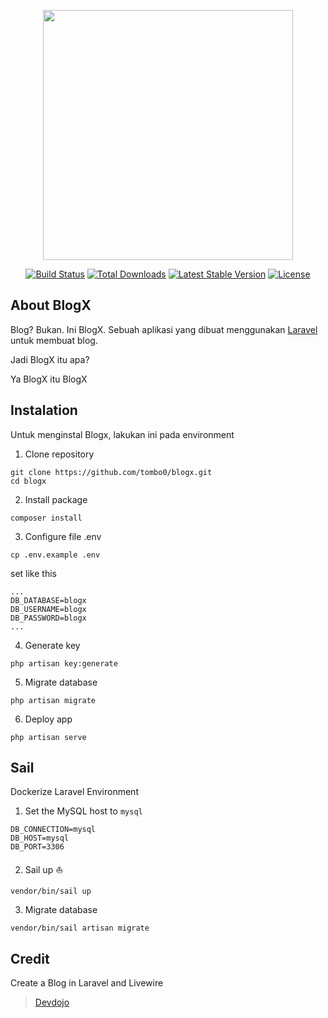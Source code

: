 <p align="center"><a href="https://laravel.com" target="_blank"><img src="https://raw.githubusercontent.com/laravel/art/master/logo-lockup/5%20SVG/2%20CMYK/1%20Full%20Color/laravel-logolockup-cmyk-red.svg" width="400"></a></p>

<p align="center">
<a href="https://travis-ci.org/laravel/framework"><img src="https://travis-ci.org/laravel/framework.svg" alt="Build Status"></a>
<a href="https://packagist.org/packages/laravel/framework"><img src="https://img.shields.io/packagist/dt/laravel/framework" alt="Total Downloads"></a>
<a href="https://packagist.org/packages/laravel/framework"><img src="https://img.shields.io/packagist/v/laravel/framework" alt="Latest Stable Version"></a>
<a href="https://packagist.org/packages/laravel/framework"><img src="https://img.shields.io/packagist/l/laravel/framework" alt="License"></a>
</p>

## About BlogX

Blog? Bukan. Ini BlogX. Sebuah aplikasi yang dibuat menggunakan [Laravel](https://laravel.com) untuk membuat blog. 

Jadi BlogX itu apa?

Ya BlogX itu BlogX

## Instalation

Untuk menginstal Blogx, lakukan ini pada environment

1. Clone repository
```
git clone https://github.com/tombo0/blogx.git
cd blogx
```

2. Install package
```
composer install
```

3. Configure file .env
```
cp .env.example .env
```
set like this
```
...
DB_DATABASE=blogx
DB_USERNAME=blogx
DB_PASSWORD=blogx
...
```


4. Generate key
```
php artisan key:generate
```

5. Migrate database 
```
php artisan migrate
```

6. Deploy app 
```
php artisan serve
```

## Sail
Dockerize Laravel Environment
1. Set the MySQL host to `mysql`
```
DB_CONNECTION=mysql
DB_HOST=mysql
DB_PORT=3306
```

2. Sail up :boat:
```
vendor/bin/sail up
```

3. Migrate database
```
vendor/bin/sail artisan migrate
```

## Credit

Create a Blog in Laravel and Livewire
>[Devdojo](https://devdojo.com/tnylea/create-a-blog-in-laravel-and-livewire)
